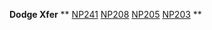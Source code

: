 ---
---

**Dodge Xfer**
**
[NP241](/convxfer/dodge/dodgenp241id.html)
[NP208](/convxfer/dodge/dodgenp208id.html)
[NP205](/convxfer/dodge/dodgenp205id.html)
[NP203](/convxfer/dodge/dodgenp203id.html)
**
